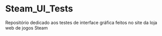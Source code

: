 # Steam_UI_Tests
Repositório dedicado aos testes de interface gráfica feitos no site da loja web de jogos Steam
